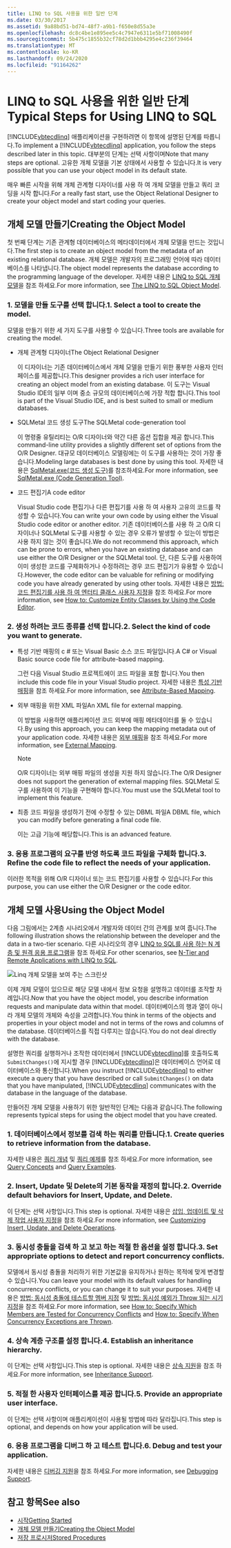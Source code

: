 ```yaml
---
title: LINQ to SQL 사용을 위한 일반 단계
ms.date: 03/30/2017
ms.assetid: 9a88bd51-bd74-48f7-a9b1-f650e8d55a3e
ms.openlocfilehash: dc8c4be1e895ee5c4c7947e6311e5bf71008490f
ms.sourcegitcommit: 5b475c1855b32cf78d2d1bbb4295e4c236f39464
ms.translationtype: MT
ms.contentlocale: ko-KR
ms.lasthandoff: 09/24/2020
ms.locfileid: "91164262"
---
```

# <a name="typical-steps-for-using-linq-to-sql"></a><span data-ttu-id="6777b-102">LINQ to SQL 사용을 위한 일반 단계</span><span class="sxs-lookup"><span data-stu-id="6777b-102">Typical Steps for Using LINQ to SQL</span></span>

<span data-ttu-id="6777b-103">[!INCLUDE[vbtecdlinq](../../../../../../includes/vbtecdlinq-md.md)] 애플리케이션을 구현하려면 이 항목에 설명된 단계를 따릅니다.</span><span class="sxs-lookup"><span data-stu-id="6777b-103">To implement a [!INCLUDE[vbtecdlinq](../../../../../../includes/vbtecdlinq-md.md)] application, you follow the steps described later in this topic.</span></span> <span data-ttu-id="6777b-104">대부분의 단계는 선택 사항이며</span><span class="sxs-lookup"><span data-stu-id="6777b-104">Note that many steps are optional.</span></span> <span data-ttu-id="6777b-105">고유한 개체 모델을 기본 상태에서 사용할 수 있습니다.</span><span class="sxs-lookup"><span data-stu-id="6777b-105">It is very possible that you can use your object model in its default state.</span></span>  
  
 <span data-ttu-id="6777b-106">매우 빠른 시작을 위해 개체 관계형 디자이너를 사용 하 여 개체 모델을 만들고 쿼리 코딩을 시작 합니다.</span><span class="sxs-lookup"><span data-stu-id="6777b-106">For a really fast start, use the Object Relational Designer to create your object model and start coding your queries.</span></span>  
  
## <a name="creating-the-object-model"></a><span data-ttu-id="6777b-107">개체 모델 만들기</span><span class="sxs-lookup"><span data-stu-id="6777b-107">Creating the Object Model</span></span>  

 <span data-ttu-id="6777b-108">첫 번째 단계는 기존 관계형 데이터베이스의 메타데이터에서 개체 모델을 만드는 것입니다.</span><span class="sxs-lookup"><span data-stu-id="6777b-108">The first step is to create an object model from the metadata of an existing relational database.</span></span> <span data-ttu-id="6777b-109">개체 모델은 개발자의 프로그래밍 언어에 따라 데이터베이스를 나타냅니다.</span><span class="sxs-lookup"><span data-stu-id="6777b-109">The object model represents the database according to the programming language of the developer.</span></span> <span data-ttu-id="6777b-110">자세한 내용은 [LINQ to SQL 개체 모델](the-linq-to-sql-object-model.md)을 참조 하세요.</span><span class="sxs-lookup"><span data-stu-id="6777b-110">For more information, see [The LINQ to SQL Object Model](the-linq-to-sql-object-model.md).</span></span>  
  
### <a name="1-select-a-tool-to-create-the-model"></a><span data-ttu-id="6777b-111">1. 모델을 만들 도구를 선택 합니다.</span><span class="sxs-lookup"><span data-stu-id="6777b-111">1. Select a tool to create the model.</span></span>  

 <span data-ttu-id="6777b-112">모델을 만들기 위한 세 가지 도구를 사용할 수 있습니다.</span><span class="sxs-lookup"><span data-stu-id="6777b-112">Three tools are available for creating the model.</span></span>  
  
- <span data-ttu-id="6777b-113">개체 관계형 디자이너</span><span class="sxs-lookup"><span data-stu-id="6777b-113">The Object Relational Designer</span></span>  
  
     <span data-ttu-id="6777b-114">이 디자이너는 기존 데이터베이스에서 개체 모델을 만들기 위한 풍부한 사용자 인터페이스를 제공합니다.</span><span class="sxs-lookup"><span data-stu-id="6777b-114">This designer provides a rich user interface for creating an object model from an existing database.</span></span> <span data-ttu-id="6777b-115">이 도구는 Visual Studio IDE의 일부 이며 중소 규모의 데이터베이스에 가장 적합 합니다.</span><span class="sxs-lookup"><span data-stu-id="6777b-115">This tool is part of the Visual Studio IDE, and is best suited to small or medium databases.</span></span>  
  
- <span data-ttu-id="6777b-116">SQLMetal 코드 생성 도구</span><span class="sxs-lookup"><span data-stu-id="6777b-116">The SQLMetal code-generation tool</span></span>  
  
     <span data-ttu-id="6777b-117">이 명령줄 유틸리티는 O/R 디자이너와 약간 다른 옵션 집합을 제공 합니다.</span><span class="sxs-lookup"><span data-stu-id="6777b-117">This command-line utility provides a slightly different set of options from the O/R Designer.</span></span> <span data-ttu-id="6777b-118">대규모 데이터베이스 모델링에는 이 도구를 사용하는 것이 가장 좋습니다.</span><span class="sxs-lookup"><span data-stu-id="6777b-118">Modeling large databases is best done by using this tool.</span></span> <span data-ttu-id="6777b-119">자세한 내용은 [SqlMetal.exe(코드 생성 도구)](../../../../tools/sqlmetal-exe-code-generation-tool.md)를 참조하세요.</span><span class="sxs-lookup"><span data-stu-id="6777b-119">For more information, see [SqlMetal.exe (Code Generation Tool)](../../../../tools/sqlmetal-exe-code-generation-tool.md).</span></span>  
  
- <span data-ttu-id="6777b-120">코드 편집기</span><span class="sxs-lookup"><span data-stu-id="6777b-120">A code editor</span></span>  
  
     <span data-ttu-id="6777b-121">Visual Studio code 편집기나 다른 편집기를 사용 하 여 사용자 고유의 코드를 작성할 수 있습니다.</span><span class="sxs-lookup"><span data-stu-id="6777b-121">You can write your own code by using either the Visual Studio code editor or another editor.</span></span> <span data-ttu-id="6777b-122">기존 데이터베이스를 사용 하 고 O/R 디자이너나 SQLMetal 도구를 사용할 수 있는 경우 오류가 발생할 수 있는이 방법은 사용 하지 않는 것이 좋습니다.</span><span class="sxs-lookup"><span data-stu-id="6777b-122">We do not recommend this approach, which can be prone to errors, when you have an existing database and can use either the O/R Designer or the SQLMetal tool.</span></span> <span data-ttu-id="6777b-123">단, 다른 도구를 사용하여 이미 생성한 코드를 구체화하거나 수정하려는 경우 코드 편집기가 유용할 수 있습니다.</span><span class="sxs-lookup"><span data-stu-id="6777b-123">However, the code editor can be valuable for refining or modifying code you have already generated by using other tools.</span></span> <span data-ttu-id="6777b-124">자세한 내용은 [방법: 코드 편집기를 사용 하 여 엔터티 클래스 사용자 지정](how-to-customize-entity-classes-by-using-the-code-editor.md)을 참조 하세요.</span><span class="sxs-lookup"><span data-stu-id="6777b-124">For more information, see [How to: Customize Entity Classes by Using the Code Editor](how-to-customize-entity-classes-by-using-the-code-editor.md).</span></span>  
  
### <a name="2-select-the-kind-of-code-you-want-to-generate"></a><span data-ttu-id="6777b-125">2. 생성 하려는 코드 종류를 선택 합니다.</span><span class="sxs-lookup"><span data-stu-id="6777b-125">2. Select the kind of code you want to generate.</span></span>  
  
- <span data-ttu-id="6777b-126">특성 기반 매핑의 c # 또는 Visual Basic 소스 코드 파일입니다.</span><span class="sxs-lookup"><span data-stu-id="6777b-126">A C# or Visual Basic source code file for attribute-based mapping.</span></span>  
  
     <span data-ttu-id="6777b-127">그런 다음 Visual Studio 프로젝트에이 코드 파일을 포함 합니다.</span><span class="sxs-lookup"><span data-stu-id="6777b-127">You then include this code file in your Visual Studio project.</span></span> <span data-ttu-id="6777b-128">자세한 내용은 [특성 기반 매핑](attribute-based-mapping.md)을 참조 하세요.</span><span class="sxs-lookup"><span data-stu-id="6777b-128">For more information, see [Attribute-Based Mapping](attribute-based-mapping.md).</span></span>  
  
- <span data-ttu-id="6777b-129">외부 매핑을 위한 XML 파일</span><span class="sxs-lookup"><span data-stu-id="6777b-129">An XML file for external mapping.</span></span>  
  
     <span data-ttu-id="6777b-130">이 방법을 사용하면 애플리케이션 코드 외부에 매핑 메타데이터를 둘 수 있습니다.</span><span class="sxs-lookup"><span data-stu-id="6777b-130">By using this approach, you can keep the mapping metadata out of your application code.</span></span> <span data-ttu-id="6777b-131">자세한 내용은 [외부 매핑](external-mapping.md)을 참조 하세요.</span><span class="sxs-lookup"><span data-stu-id="6777b-131">For more information, see [External Mapping](external-mapping.md).</span></span>  
  
    > [!NOTE]
    > <span data-ttu-id="6777b-132">O/R 디자이너는 외부 매핑 파일의 생성을 지원 하지 않습니다.</span><span class="sxs-lookup"><span data-stu-id="6777b-132">The O/R Designer does not support the generation of external mapping files.</span></span> <span data-ttu-id="6777b-133">SQLMetal 도구를 사용하여 이 기능을 구현해야 합니다.</span><span class="sxs-lookup"><span data-stu-id="6777b-133">You must use the SQLMetal tool to implement this feature.</span></span>  
  
- <span data-ttu-id="6777b-134">최종 코드 파일을 생성하기 전에 수정할 수 있는 DBML 파일</span><span class="sxs-lookup"><span data-stu-id="6777b-134">A DBML file, which you can modify before generating a final code file.</span></span>  
  
     <span data-ttu-id="6777b-135">이는 고급 기능에 해당합니다.</span><span class="sxs-lookup"><span data-stu-id="6777b-135">This is an advanced feature.</span></span>  
  
### <a name="3-refine-the-code-file-to-reflect-the-needs-of-your-application"></a><span data-ttu-id="6777b-136">3. 응용 프로그램의 요구를 반영 하도록 코드 파일을 구체화 합니다.</span><span class="sxs-lookup"><span data-stu-id="6777b-136">3. Refine the code file to reflect the needs of your application.</span></span>  

 <span data-ttu-id="6777b-137">이러한 목적을 위해 O/R 디자이너 또는 코드 편집기를 사용할 수 있습니다.</span><span class="sxs-lookup"><span data-stu-id="6777b-137">For this purpose, you can use either the O/R Designer or the code editor.</span></span>  
  
## <a name="using-the-object-model"></a><span data-ttu-id="6777b-138">개체 모델 사용</span><span class="sxs-lookup"><span data-stu-id="6777b-138">Using the Object Model</span></span>  

 <span data-ttu-id="6777b-139">다음 그림에서는 2계층 시나리오에서 개발자와 데이터 간의 관계를 보여 줍니다.</span><span class="sxs-lookup"><span data-stu-id="6777b-139">The following illustration shows the relationship between the developer and the data in a two-tier scenario.</span></span> <span data-ttu-id="6777b-140">다른 시나리오의 경우 [LINQ to SQL를 사용 하는 N 계층 및 원격 응용 프로그램](n-tier-and-remote-applications-with-linq-to-sql.md)을 참조 하세요.</span><span class="sxs-lookup"><span data-stu-id="6777b-140">For other scenarios, see [N-Tier and Remote Applications with LINQ to SQL](n-tier-and-remote-applications-with-linq-to-sql.md).</span></span>  
  
 ![Linq 개체 모델을 보여 주는 스크린샷](./media/the-linq-to-sql-object-model/linq-object-model-two-tier.png)  
  
 <span data-ttu-id="6777b-142">이제 개체 모델이 있으므로 해당 모델 내에서 정보 요청을 설명하고 데이터를 조작할 차례입니다.</span><span class="sxs-lookup"><span data-stu-id="6777b-142">Now that you have the object model, you describe information requests and manipulate data within that model.</span></span> <span data-ttu-id="6777b-143">데이터베이스의 행과 열이 아니라 개체 모델의 개체와 속성을 고려합니다.</span><span class="sxs-lookup"><span data-stu-id="6777b-143">You think in terms of the objects and properties in your object model and not in terms of the rows and columns of the database.</span></span> <span data-ttu-id="6777b-144">데이터베이스를 직접 다루지는 않습니다.</span><span class="sxs-lookup"><span data-stu-id="6777b-144">You do not deal directly with the database.</span></span>  
  
 <span data-ttu-id="6777b-145">설명한 쿼리를 실행하거나 조작한 데이터에서 [!INCLUDE[vbtecdlinq](../../../../../../includes/vbtecdlinq-md.md)]를 호출하도록 `SubmitChanges()`에 지시할 경우 [!INCLUDE[vbtecdlinq](../../../../../../includes/vbtecdlinq-md.md)]은 데이터베이스 언어로 데이터베이스와 통신합니다.</span><span class="sxs-lookup"><span data-stu-id="6777b-145">When you instruct [!INCLUDE[vbtecdlinq](../../../../../../includes/vbtecdlinq-md.md)] to either execute a query that you have described or call `SubmitChanges()` on data that you have manipulated, [!INCLUDE[vbtecdlinq](../../../../../../includes/vbtecdlinq-md.md)] communicates with the database in the language of the database.</span></span>  
  
 <span data-ttu-id="6777b-146">만들어진 개체 모델을 사용하기 위한 일반적인 단계는 다음과 같습니다.</span><span class="sxs-lookup"><span data-stu-id="6777b-146">The following represents typical steps for using the object model that you have created.</span></span>  
  
### <a name="1-create-queries-to-retrieve-information-from-the-database"></a><span data-ttu-id="6777b-147">1. 데이터베이스에서 정보를 검색 하는 쿼리를 만듭니다.</span><span class="sxs-lookup"><span data-stu-id="6777b-147">1. Create queries to retrieve information from the database.</span></span>  

 <span data-ttu-id="6777b-148">자세한 내용은 [쿼리 개념](query-concepts.md) 및 [쿼리 예제](query-examples.md)를 참조 하세요.</span><span class="sxs-lookup"><span data-stu-id="6777b-148">For more information, see [Query Concepts](query-concepts.md) and [Query Examples](query-examples.md).</span></span>  
  
### <a name="2-override-default-behaviors-for-insert-update-and-delete"></a><span data-ttu-id="6777b-149">2. Insert, Update 및 Delete의 기본 동작을 재정의 합니다.</span><span class="sxs-lookup"><span data-stu-id="6777b-149">2. Override default behaviors for Insert, Update, and Delete.</span></span>  

 <span data-ttu-id="6777b-150">이 단계는 선택 사항입니다.</span><span class="sxs-lookup"><span data-stu-id="6777b-150">This step is optional.</span></span> <span data-ttu-id="6777b-151">자세한 내용은 [삽입, 업데이트 및 삭제 작업 사용자 지정](customizing-insert-update-and-delete-operations.md)을 참조 하세요.</span><span class="sxs-lookup"><span data-stu-id="6777b-151">For more information, see [Customizing Insert, Update, and Delete Operations](customizing-insert-update-and-delete-operations.md).</span></span>  
  
### <a name="3-set-appropriate-options-to-detect-and-report-concurrency-conflicts"></a><span data-ttu-id="6777b-152">3. 동시성 충돌을 검색 하 고 보고 하는 적절 한 옵션을 설정 합니다.</span><span class="sxs-lookup"><span data-stu-id="6777b-152">3. Set appropriate options to detect and report concurrency conflicts.</span></span>  

 <span data-ttu-id="6777b-153">모델에서 동시성 충돌을 처리하기 위한 기본값을 유지하거나 원하는 목적에 맞게 변경할 수 있습니다.</span><span class="sxs-lookup"><span data-stu-id="6777b-153">You can leave your model with its default values for handling concurrency conflicts, or you can change it to suit your purposes.</span></span> <span data-ttu-id="6777b-154">자세한 내용은 [방법: 동시성 충돌에 테스트할 멤버 지정](how-to-specify-which-members-are-tested-for-concurrency-conflicts.md) 및 [방법: 동시성 예외가 Throw 되는 시기 지정](how-to-specify-when-concurrency-exceptions-are-thrown.md)을 참조 하세요.</span><span class="sxs-lookup"><span data-stu-id="6777b-154">For more information, see [How to: Specify Which Members are Tested for Concurrency Conflicts](how-to-specify-which-members-are-tested-for-concurrency-conflicts.md) and [How to: Specify When Concurrency Exceptions are Thrown](how-to-specify-when-concurrency-exceptions-are-thrown.md).</span></span>  
  
### <a name="4-establish-an-inheritance-hierarchy"></a><span data-ttu-id="6777b-155">4. 상속 계층 구조를 설정 합니다.</span><span class="sxs-lookup"><span data-stu-id="6777b-155">4. Establish an inheritance hierarchy.</span></span>  

 <span data-ttu-id="6777b-156">이 단계는 선택 사항입니다.</span><span class="sxs-lookup"><span data-stu-id="6777b-156">This step is optional.</span></span> <span data-ttu-id="6777b-157">자세한 내용은 [상속 지원](inheritance-support.md)을 참조 하세요.</span><span class="sxs-lookup"><span data-stu-id="6777b-157">For more information, see [Inheritance Support](inheritance-support.md).</span></span>  
  
### <a name="5-provide-an-appropriate-user-interface"></a><span data-ttu-id="6777b-158">5. 적절 한 사용자 인터페이스를 제공 합니다.</span><span class="sxs-lookup"><span data-stu-id="6777b-158">5. Provide an appropriate user interface.</span></span>  

 <span data-ttu-id="6777b-159">이 단계는 선택 사항이며 애플리케이션이 사용될 방법에 따라 달라집니다.</span><span class="sxs-lookup"><span data-stu-id="6777b-159">This step is optional, and depends on how your application will be used.</span></span>  
  
### <a name="6-debug-and-test-your-application"></a><span data-ttu-id="6777b-160">6. 응용 프로그램을 디버그 하 고 테스트 합니다.</span><span class="sxs-lookup"><span data-stu-id="6777b-160">6. Debug and test your application.</span></span>  

 <span data-ttu-id="6777b-161">자세한 내용은 [디버깅 지원](debugging-support.md)을 참조 하세요.</span><span class="sxs-lookup"><span data-stu-id="6777b-161">For more information, see [Debugging Support](debugging-support.md).</span></span>  
  
## <a name="see-also"></a><span data-ttu-id="6777b-162">참고 항목</span><span class="sxs-lookup"><span data-stu-id="6777b-162">See also</span></span>

- [<span data-ttu-id="6777b-163">시작</span><span class="sxs-lookup"><span data-stu-id="6777b-163">Getting Started</span></span>](getting-started.md)
- [<span data-ttu-id="6777b-164">개체 모델 만들기</span><span class="sxs-lookup"><span data-stu-id="6777b-164">Creating the Object Model</span></span>](creating-the-object-model.md)
- [<span data-ttu-id="6777b-165">저장 프로시저</span><span class="sxs-lookup"><span data-stu-id="6777b-165">Stored Procedures</span></span>](stored-procedures.md)
